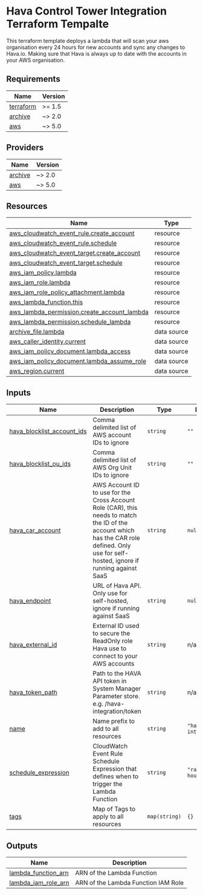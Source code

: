 # Hava Control Tower Integration Terraform Tempalte

This terraform template deploys a lambda that will scan your aws organisation every 24 hours for new accounts and sync any changes to Hava.io. Making sure that Hava is always up to date with the accounts in your AWS organisation.

<!-- BEGIN_TF_DOCS -->
## Requirements

| Name | Version |
|------|---------|
| <a name="requirement_terraform"></a> [terraform](#requirement\_terraform) | >= 1.5 |
| <a name="requirement_archive"></a> [archive](#requirement\_archive) | ~> 2.0 |
| <a name="requirement_aws"></a> [aws](#requirement\_aws) | ~> 5.0 |

## Providers

| Name | Version |
|------|---------|
| <a name="provider_archive"></a> [archive](#provider\_archive) | ~> 2.0 |
| <a name="provider_aws"></a> [aws](#provider\_aws) | ~> 5.0 |

## Resources

| Name | Type |
|------|------|
| [aws_cloudwatch_event_rule.create_account](https://registry.terraform.io/providers/hashicorp/aws/latest/docs/resources/cloudwatch_event_rule) | resource |
| [aws_cloudwatch_event_rule.schedule](https://registry.terraform.io/providers/hashicorp/aws/latest/docs/resources/cloudwatch_event_rule) | resource |
| [aws_cloudwatch_event_target.create_account](https://registry.terraform.io/providers/hashicorp/aws/latest/docs/resources/cloudwatch_event_target) | resource |
| [aws_cloudwatch_event_target.schedule](https://registry.terraform.io/providers/hashicorp/aws/latest/docs/resources/cloudwatch_event_target) | resource |
| [aws_iam_policy.lambda](https://registry.terraform.io/providers/hashicorp/aws/latest/docs/resources/iam_policy) | resource |
| [aws_iam_role.lambda](https://registry.terraform.io/providers/hashicorp/aws/latest/docs/resources/iam_role) | resource |
| [aws_iam_role_policy_attachment.lambda](https://registry.terraform.io/providers/hashicorp/aws/latest/docs/resources/iam_role_policy_attachment) | resource |
| [aws_lambda_function.this](https://registry.terraform.io/providers/hashicorp/aws/latest/docs/resources/lambda_function) | resource |
| [aws_lambda_permission.create_account_lambda](https://registry.terraform.io/providers/hashicorp/aws/latest/docs/resources/lambda_permission) | resource |
| [aws_lambda_permission.schedule_lambda](https://registry.terraform.io/providers/hashicorp/aws/latest/docs/resources/lambda_permission) | resource |
| [archive_file.lambda](https://registry.terraform.io/providers/hashicorp/archive/latest/docs/data-sources/file) | data source |
| [aws_caller_identity.current](https://registry.terraform.io/providers/hashicorp/aws/latest/docs/data-sources/caller_identity) | data source |
| [aws_iam_policy_document.lambda_access](https://registry.terraform.io/providers/hashicorp/aws/latest/docs/data-sources/iam_policy_document) | data source |
| [aws_iam_policy_document.lambda_assume_role](https://registry.terraform.io/providers/hashicorp/aws/latest/docs/data-sources/iam_policy_document) | data source |
| [aws_region.current](https://registry.terraform.io/providers/hashicorp/aws/latest/docs/data-sources/region) | data source |

## Inputs

| Name | Description | Type | Default | Required |
|------|-------------|------|---------|:--------:|
| <a name="input_hava_blocklist_account_ids"></a> [hava\_blocklist\_account\_ids](#input\_hava\_blocklist\_account\_ids) | Comma delimited list of AWS account IDs to ignore | `string` | `""` | no |
| <a name="input_hava_blocklist_ou_ids"></a> [hava\_blocklist\_ou\_ids](#input\_hava\_blocklist\_ou\_ids) | Comma delimited list of AWS Org Unit IDs to ignore | `string` | `""` | no |
| <a name="input_hava_car_account"></a> [hava\_car\_account](#input\_hava\_car\_account) | AWS Account ID to use for the Cross Account Role (CAR), this needs to match the ID of the account which has the CAR role defined. Only use for self-hosted, ignore if running against SaaS | `string` | `null` | no |
| <a name="input_hava_endpoint"></a> [hava\_endpoint](#input\_hava\_endpoint) | URL of Hava API. Only use for self-hosted, ignore if running against SaaS | `string` | `null` | no |
| <a name="input_hava_external_id"></a> [hava\_external\_id](#input\_hava\_external\_id) | External ID used to secure the ReadOnly role Hava use to connect to your AWS accounts | `string` | n/a | yes |
| <a name="input_hava_token_path"></a> [hava\_token\_path](#input\_hava\_token\_path) | Path to the HAVA API token in System Manager Parameter store. e.g. /hava-integration/token | `string` | n/a | yes |
| <a name="input_name"></a> [name](#input\_name) | Name prefix to add to all resources | `string` | `"hava-integration"` | no |
| <a name="input_schedule_expression"></a> [schedule\_expression](#input\_schedule\_expression) | CloudWatch Event Rule Schedule Expression that defines when to trigger the Lambda Function | `string` | `"rate(24 hours)"` | no |
| <a name="input_tags"></a> [tags](#input\_tags) | Map of Tags to apply to all resources | `map(string)` | `{}` | no |

## Outputs

| Name | Description |
|------|-------------|
| <a name="output_lambda_function_arn"></a> [lambda\_function\_arn](#output\_lambda\_function\_arn) | ARN of the Lambda Function |
| <a name="output_lambda_iam_role_arn"></a> [lambda\_iam\_role\_arn](#output\_lambda\_iam\_role\_arn) | ARN of the Lambda Function IAM Role |
<!-- END_TF_DOCS -->